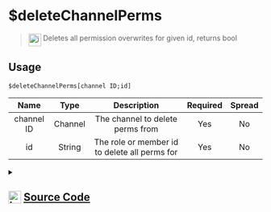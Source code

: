 # $deleteChannelPerms
> <img align="top" src="https://upload.wikimedia.org/wikipedia/commons/thumb/e/e4/Infobox_info_icon.svg/160px-Infobox_info_icon.svg.png?20150409153300" alt="image" width="25" height="auto"> Deletes all permission overwrites for given id, returns bool
## Usage
```
$deleteChannelPerms[channel ID;id]
```
| Name | Type | Description | Required | Spread
| :---: | :---: | :---: | :---: | :---: |
channel ID | Channel | The channel to delete perms from | Yes | No
id | String | The role or member id to delete all perms for | Yes | No
<details>
<summary>
    
## <img align="top" src="https://cdn4.iconfinder.com/data/icons/iconsimple-logotypes/512/github-512.png" alt="image" width="25" height="auto">  [Source Code](https://github.com/tryforge/ForgeScript-V2/blob/main/src/native/deleteChannelPerms.ts)
    
</summary>
    
```ts
import { BaseChannel, PermissionFlagsBits, PermissionsString, TextChannel } from "discord.js"
import { ArgType, NativeFunction, Return } from "../structures"

export default new NativeFunction({
    name: "$deleteChannelPerms",
    version: "1.0.3",
    description: "Deletes all permission overwrites for given id, returns bool",
    brackets: true,
    unwrap: true,
    args: [
        {
            name: "channel ID",
            description: "The channel to delete perms from",
            rest: false,
            required: true,
            type: ArgType.Channel,
            check: (i: BaseChannel) => i.isTextBased() && "permissionOverwrites" in i
        },
        {
            name: "id",
            description: "The role or member id to delete all perms for",
            rest: false,
            required: true,
            type: ArgType.String
        }
    ],
    async execute(ctx, [ ch, id ]) {
        const channel = ch as TextChannel
        return Return.success(
            !!(await channel.permissionOverwrites.delete(id))
        )
    },
})
```
    
</details>
